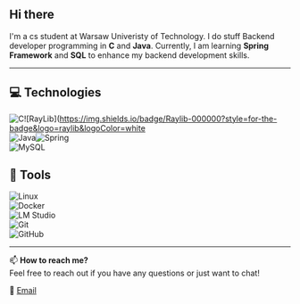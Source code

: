## Hi there 
I'm a cs student at Warsaw Univeristy of Technology. I do stuff 
Backend developer programming in **C** and **Java**. Currently, I am learning **Spring Framework** and **SQL** to enhance my backend development skills.  

---

## 💻 Technologies 

![C](https://img.shields.io/badge/C-00599C?style=for-the-badge&logo=c&logoColor=white)![RayLib](https://img.shields.io/badge/Raylib-000000?style=for-the-badge&logo=raylib&logoColor=white  
![Java](https://img.shields.io/badge/Java-007396?style=for-the-badge&logo=java&logoColor=white)![Spring](https://img.shields.io/badge/Spring-6DB33F?style=for-the-badge&logo=spring&logoColor=white)  
![MySQL](https://img.shields.io/badge/MySQL-4479A1?style=for-the-badge&logo=mysql&logoColor=white)  

## 🔧 Tools  

![Linux](https://img.shields.io/badge/Linux-FCC624?style=for-the-badge&logo=linux&logoColor=black)     
![Docker](https://img.shields.io/badge/Docker-2496ED?style=for-the-badge&logo=docker&logoColor=white)  
![LM Studio](https://img.shields.io/badge/LM_Studio-FF6F00?style=for-the-badge&logo=openai&logoColor=white)  
![Git](https://img.shields.io/badge/Git-F05032?style=for-the-badge&logo=git&logoColor=white)  
![GitHub](https://img.shields.io/badge/GitHub-181717?style=for-the-badge&logo=github&logoColor=white)  

---

📫 **How to reach me?**  
Feel free to reach out if you have any questions or just want to chat!  

📩 [Email](mailto:ncsmusic@icloud.com)  
